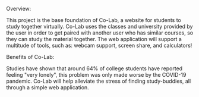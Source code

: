 Overview:

This project is the base foundation of Co-Lab, a website for students to study together virtually. Co-Lab uses the classes and university provided
by the user in order to get paired with another user who has similar courses, so they can study the material together. The web application will support
a multitude of tools, such as: webcam support, screen share, and calculators! 

Benefits of Co-Lab:

Studies have shown that around 64% of college students have reported feeling "very lonely", this problem was only made worse by the COVID-19 pandemic.
Co-Lab will help alleviate the stress of finding study-buddies, all through a simple web application.
